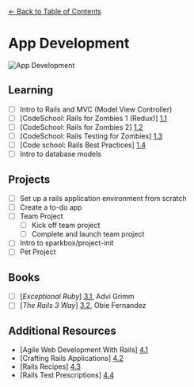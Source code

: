 [← Back to Table of Contents](/curriculum/)

# App Development

![App Development](http://i.giphy.com/ZVik7pBtu9dNS.gif)

## Learning
- [ ] Intro to Rails and MVC (Model View Controller)
- [ ] [CodeSchool: Rails for Zombies 1 (Redux)] [1.1]
- [ ] [CodeSchool: Rails for Zombies 2] [1.2]
- [ ] [CodeSchool: Rails Testing for Zombies] [1.3]
- [ ] [Code school: Rails Best Practices] [1.4]
- [ ] Intro to database models

[1.1]: http://www.codeschool.com/courses/rails-for-zombies-redux
[1.2]: http://www.codeschool.com/courses/rails-for-zombies-2
[1.3]: http://www.codeschool.com/courses/rails-testing-for-zombies
[1.4]: https://www.codeschool.com/courses/rails-best-practices

## Projects
- [ ] Set up a rails application environment from scratch
- [ ] Create a to-do app
- [ ] Team Project
	- [ ] Kick off team project
	- [ ] Complete and launch team project
- [ ] Intro to sparkbox/project-init
- [ ] Pet Project

## Books
- [ ] [*Exceptional Ruby*] [3.1], Advi Grimm
- [ ] [*The Rails 3 Way*] [3.2], Obie Fernandez

[3.1]: http://exceptionalruby.com/
[3.2]: http://www.amazon.com/Rails-Edition-Addison-Wesley-Professional-Series/dp/0321601661

## Additional Resources
* [Agile Web Development With Rails] [4.1]
* [Crafting Rails Applications] [4.2]
* [Rails Recipes] [4.3]
* [Rails Test Prescriptions] [4.4]

[4.1]: http://pragprog.com/book/rails4/agile-web-development-with-rails-4
[4.2]: http://pragprog.com/book/jvrails/crafting-rails-applications
[4.3]: http://pragprog.com/book/fr_rr/rails-recipes
[4.4]: http://pragprog.com/book/nrtest/rails-test-prescriptions